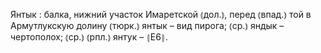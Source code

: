 ---
---

Янтык
: балка, нижний участок Имаретской ⦅дол.⦆, перед ⦅впад.⦆ той в Армутлукскую долину ⦅тюрк.⦆ янтык – вид пирога; ⦅ср.⦆ яндык – чертополох; ⦅ср.⦆ ⦅рпл.⦆ янтук – ⦃Е6⦄.
